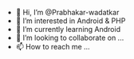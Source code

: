 - 👋 Hi, I’m @Prabhakar-wadatkar
- 👀 I’m interested in Android & PHP
- 🌱 I’m currently learning Android
- 💞️ I’m looking to collaborate on ...
- 📫 How to reach me ...

<!---
Prabhakar-wadatkar/Prabhakar-wadatkar is a ✨ special ✨ repository because its `README.md` (this file) appears on your GitHub profile.
You can click the Preview link to take a look at your changes.
--->
